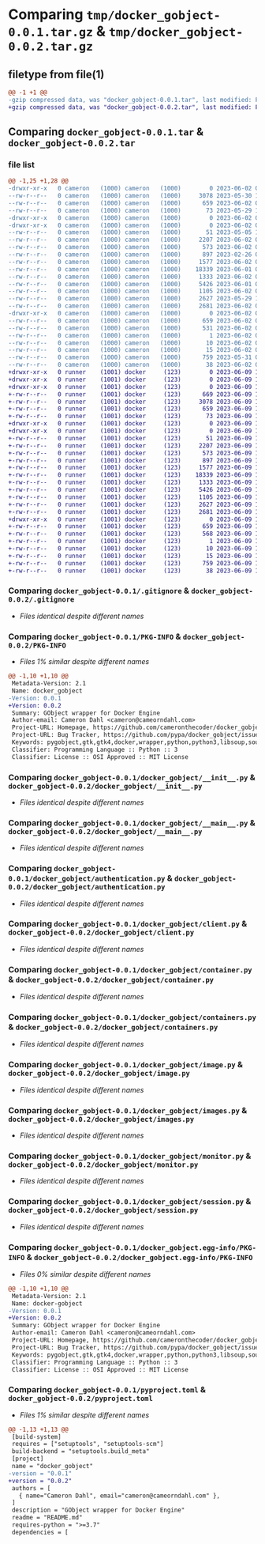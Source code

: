 # Comparing `tmp/docker_gobject-0.0.1.tar.gz` & `tmp/docker_gobject-0.0.2.tar.gz`

## filetype from file(1)

```diff
@@ -1 +1 @@
-gzip compressed data, was "docker_gobject-0.0.1.tar", last modified: Fri Jun  2 03:33:49 2023, max compression
+gzip compressed data, was "docker_gobject-0.0.2.tar", last modified: Fri Jun  9 18:37:17 2023, max compression
```

## Comparing `docker_gobject-0.0.1.tar` & `docker_gobject-0.0.2.tar`

### file list

```diff
@@ -1,25 +1,28 @@
-drwxr-xr-x   0 cameron   (1000) cameron   (1000)        0 2023-06-02 03:33:49.936012 docker_gobject-0.0.1/
--rw-r--r--   0 cameron   (1000) cameron   (1000)     3078 2023-05-30 18:10:49.000000 docker_gobject-0.0.1/.gitignore
--rw-r--r--   0 cameron   (1000) cameron   (1000)      659 2023-06-02 03:33:49.936012 docker_gobject-0.0.1/PKG-INFO
--rw-r--r--   0 cameron   (1000) cameron   (1000)       73 2023-05-29 17:13:27.000000 docker_gobject-0.0.1/README.md
-drwxr-xr-x   0 cameron   (1000) cameron   (1000)        0 2023-06-02 03:33:49.933012 docker_gobject-0.0.1/docker_gobject/
-drwxr-xr-x   0 cameron   (1000) cameron   (1000)        0 2023-06-02 03:33:49.935012 docker_gobject-0.0.1/docker_gobject/.vscode/
--rw-r--r--   0 cameron   (1000) cameron   (1000)       51 2023-05-05 13:47:29.000000 docker_gobject-0.0.1/docker_gobject/.vscode/settings.json
--rw-r--r--   0 cameron   (1000) cameron   (1000)     2207 2023-06-02 03:29:22.000000 docker_gobject-0.0.1/docker_gobject/__init__.py
--rw-r--r--   0 cameron   (1000) cameron   (1000)      573 2023-06-02 03:32:08.000000 docker_gobject-0.0.1/docker_gobject/__main__.py
--rw-r--r--   0 cameron   (1000) cameron   (1000)      897 2023-02-26 06:15:01.000000 docker_gobject-0.0.1/docker_gobject/authentication.py
--rw-r--r--   0 cameron   (1000) cameron   (1000)     1577 2023-06-02 03:32:51.000000 docker_gobject-0.0.1/docker_gobject/client.py
--rw-r--r--   0 cameron   (1000) cameron   (1000)    18339 2023-06-01 02:00:32.000000 docker_gobject-0.0.1/docker_gobject/container.py
--rw-r--r--   0 cameron   (1000) cameron   (1000)     1333 2023-06-02 03:31:56.000000 docker_gobject-0.0.1/docker_gobject/containers.py
--rw-r--r--   0 cameron   (1000) cameron   (1000)     5426 2023-06-01 02:45:23.000000 docker_gobject-0.0.1/docker_gobject/image.py
--rw-r--r--   0 cameron   (1000) cameron   (1000)     1105 2023-06-02 03:31:35.000000 docker_gobject-0.0.1/docker_gobject/images.py
--rw-r--r--   0 cameron   (1000) cameron   (1000)     2627 2023-05-29 17:27:21.000000 docker_gobject-0.0.1/docker_gobject/monitor.py
--rw-r--r--   0 cameron   (1000) cameron   (1000)     2681 2023-06-02 03:33:33.000000 docker_gobject-0.0.1/docker_gobject/session.py
-drwxr-xr-x   0 cameron   (1000) cameron   (1000)        0 2023-06-02 03:33:49.934013 docker_gobject-0.0.1/docker_gobject.egg-info/
--rw-r--r--   0 cameron   (1000) cameron   (1000)      659 2023-06-02 03:33:49.000000 docker_gobject-0.0.1/docker_gobject.egg-info/PKG-INFO
--rw-r--r--   0 cameron   (1000) cameron   (1000)      531 2023-06-02 03:33:49.000000 docker_gobject-0.0.1/docker_gobject.egg-info/SOURCES.txt
--rw-r--r--   0 cameron   (1000) cameron   (1000)        1 2023-06-02 03:33:49.000000 docker_gobject-0.0.1/docker_gobject.egg-info/dependency_links.txt
--rw-r--r--   0 cameron   (1000) cameron   (1000)       10 2023-06-02 03:33:49.000000 docker_gobject-0.0.1/docker_gobject.egg-info/requires.txt
--rw-r--r--   0 cameron   (1000) cameron   (1000)       15 2023-06-02 03:33:49.000000 docker_gobject-0.0.1/docker_gobject.egg-info/top_level.txt
--rw-r--r--   0 cameron   (1000) cameron   (1000)      759 2023-05-31 03:40:18.000000 docker_gobject-0.0.1/pyproject.toml
--rw-r--r--   0 cameron   (1000) cameron   (1000)       38 2023-06-02 03:33:49.937012 docker_gobject-0.0.1/setup.cfg
+drwxr-xr-x   0 runner    (1001) docker     (123)        0 2023-06-09 18:37:17.444800 docker_gobject-0.0.2/
+drwxr-xr-x   0 runner    (1001) docker     (123)        0 2023-06-09 18:37:17.440800 docker_gobject-0.0.2/.github/
+drwxr-xr-x   0 runner    (1001) docker     (123)        0 2023-06-09 18:37:17.440800 docker_gobject-0.0.2/.github/workflows/
+-rw-r--r--   0 runner    (1001) docker     (123)      669 2023-06-09 18:37:07.000000 docker_gobject-0.0.2/.github/workflows/python-publish.yml
+-rw-r--r--   0 runner    (1001) docker     (123)     3078 2023-06-09 18:37:07.000000 docker_gobject-0.0.2/.gitignore
+-rw-r--r--   0 runner    (1001) docker     (123)      659 2023-06-09 18:37:17.440800 docker_gobject-0.0.2/PKG-INFO
+-rw-r--r--   0 runner    (1001) docker     (123)       73 2023-06-09 18:37:07.000000 docker_gobject-0.0.2/README.md
+drwxr-xr-x   0 runner    (1001) docker     (123)        0 2023-06-09 18:37:17.440800 docker_gobject-0.0.2/docker_gobject/
+drwxr-xr-x   0 runner    (1001) docker     (123)        0 2023-06-09 18:37:17.440800 docker_gobject-0.0.2/docker_gobject/.vscode/
+-rw-r--r--   0 runner    (1001) docker     (123)       51 2023-06-09 18:37:07.000000 docker_gobject-0.0.2/docker_gobject/.vscode/settings.json
+-rw-r--r--   0 runner    (1001) docker     (123)     2207 2023-06-09 18:37:07.000000 docker_gobject-0.0.2/docker_gobject/__init__.py
+-rw-r--r--   0 runner    (1001) docker     (123)      573 2023-06-09 18:37:07.000000 docker_gobject-0.0.2/docker_gobject/__main__.py
+-rw-r--r--   0 runner    (1001) docker     (123)      897 2023-06-09 18:37:07.000000 docker_gobject-0.0.2/docker_gobject/authentication.py
+-rw-r--r--   0 runner    (1001) docker     (123)     1577 2023-06-09 18:37:07.000000 docker_gobject-0.0.2/docker_gobject/client.py
+-rw-r--r--   0 runner    (1001) docker     (123)    18339 2023-06-09 18:37:07.000000 docker_gobject-0.0.2/docker_gobject/container.py
+-rw-r--r--   0 runner    (1001) docker     (123)     1333 2023-06-09 18:37:07.000000 docker_gobject-0.0.2/docker_gobject/containers.py
+-rw-r--r--   0 runner    (1001) docker     (123)     5426 2023-06-09 18:37:07.000000 docker_gobject-0.0.2/docker_gobject/image.py
+-rw-r--r--   0 runner    (1001) docker     (123)     1105 2023-06-09 18:37:07.000000 docker_gobject-0.0.2/docker_gobject/images.py
+-rw-r--r--   0 runner    (1001) docker     (123)     2627 2023-06-09 18:37:07.000000 docker_gobject-0.0.2/docker_gobject/monitor.py
+-rw-r--r--   0 runner    (1001) docker     (123)     2681 2023-06-09 18:37:07.000000 docker_gobject-0.0.2/docker_gobject/session.py
+drwxr-xr-x   0 runner    (1001) docker     (123)        0 2023-06-09 18:37:17.440800 docker_gobject-0.0.2/docker_gobject.egg-info/
+-rw-r--r--   0 runner    (1001) docker     (123)      659 2023-06-09 18:37:17.000000 docker_gobject-0.0.2/docker_gobject.egg-info/PKG-INFO
+-rw-r--r--   0 runner    (1001) docker     (123)      568 2023-06-09 18:37:17.000000 docker_gobject-0.0.2/docker_gobject.egg-info/SOURCES.txt
+-rw-r--r--   0 runner    (1001) docker     (123)        1 2023-06-09 18:37:17.000000 docker_gobject-0.0.2/docker_gobject.egg-info/dependency_links.txt
+-rw-r--r--   0 runner    (1001) docker     (123)       10 2023-06-09 18:37:17.000000 docker_gobject-0.0.2/docker_gobject.egg-info/requires.txt
+-rw-r--r--   0 runner    (1001) docker     (123)       15 2023-06-09 18:37:17.000000 docker_gobject-0.0.2/docker_gobject.egg-info/top_level.txt
+-rw-r--r--   0 runner    (1001) docker     (123)      759 2023-06-09 18:37:07.000000 docker_gobject-0.0.2/pyproject.toml
+-rw-r--r--   0 runner    (1001) docker     (123)       38 2023-06-09 18:37:17.444800 docker_gobject-0.0.2/setup.cfg
```

### Comparing `docker_gobject-0.0.1/.gitignore` & `docker_gobject-0.0.2/.gitignore`

 * *Files identical despite different names*

### Comparing `docker_gobject-0.0.1/PKG-INFO` & `docker_gobject-0.0.2/PKG-INFO`

 * *Files 1% similar despite different names*

```diff
@@ -1,10 +1,10 @@
 Metadata-Version: 2.1
 Name: docker_gobject
-Version: 0.0.1
+Version: 0.0.2
 Summary: GObject wrapper for Docker Engine
 Author-email: Cameron Dahl <cameron@cameorndahl.com>
 Project-URL: Homepage, https://github.com/cameronthecoder/docker_gobject
 Project-URL: Bug Tracker, https://github.com/pypa/docker_gobject/issues
 Keywords: pygobject,gtk,gtk4,docker,wrapper,python,python3,libsoup,soup,glib
 Classifier: Programming Language :: Python :: 3
 Classifier: License :: OSI Approved :: MIT License
```

### Comparing `docker_gobject-0.0.1/docker_gobject/__init__.py` & `docker_gobject-0.0.2/docker_gobject/__init__.py`

 * *Files identical despite different names*

### Comparing `docker_gobject-0.0.1/docker_gobject/__main__.py` & `docker_gobject-0.0.2/docker_gobject/__main__.py`

 * *Files identical despite different names*

### Comparing `docker_gobject-0.0.1/docker_gobject/authentication.py` & `docker_gobject-0.0.2/docker_gobject/authentication.py`

 * *Files identical despite different names*

### Comparing `docker_gobject-0.0.1/docker_gobject/client.py` & `docker_gobject-0.0.2/docker_gobject/client.py`

 * *Files identical despite different names*

### Comparing `docker_gobject-0.0.1/docker_gobject/container.py` & `docker_gobject-0.0.2/docker_gobject/container.py`

 * *Files identical despite different names*

### Comparing `docker_gobject-0.0.1/docker_gobject/containers.py` & `docker_gobject-0.0.2/docker_gobject/containers.py`

 * *Files identical despite different names*

### Comparing `docker_gobject-0.0.1/docker_gobject/image.py` & `docker_gobject-0.0.2/docker_gobject/image.py`

 * *Files identical despite different names*

### Comparing `docker_gobject-0.0.1/docker_gobject/images.py` & `docker_gobject-0.0.2/docker_gobject/images.py`

 * *Files identical despite different names*

### Comparing `docker_gobject-0.0.1/docker_gobject/monitor.py` & `docker_gobject-0.0.2/docker_gobject/monitor.py`

 * *Files identical despite different names*

### Comparing `docker_gobject-0.0.1/docker_gobject/session.py` & `docker_gobject-0.0.2/docker_gobject/session.py`

 * *Files identical despite different names*

### Comparing `docker_gobject-0.0.1/docker_gobject.egg-info/PKG-INFO` & `docker_gobject-0.0.2/docker_gobject.egg-info/PKG-INFO`

 * *Files 0% similar despite different names*

```diff
@@ -1,10 +1,10 @@
 Metadata-Version: 2.1
 Name: docker-gobject
-Version: 0.0.1
+Version: 0.0.2
 Summary: GObject wrapper for Docker Engine
 Author-email: Cameron Dahl <cameron@cameorndahl.com>
 Project-URL: Homepage, https://github.com/cameronthecoder/docker_gobject
 Project-URL: Bug Tracker, https://github.com/pypa/docker_gobject/issues
 Keywords: pygobject,gtk,gtk4,docker,wrapper,python,python3,libsoup,soup,glib
 Classifier: Programming Language :: Python :: 3
 Classifier: License :: OSI Approved :: MIT License
```

### Comparing `docker_gobject-0.0.1/pyproject.toml` & `docker_gobject-0.0.2/pyproject.toml`

 * *Files 1% similar despite different names*

```diff
@@ -1,13 +1,13 @@
 [build-system]
 requires = ["setuptools", "setuptools-scm"]
 build-backend = "setuptools.build_meta"
 [project]
 name = "docker_gobject"
-version = "0.0.1"
+version = "0.0.2"
 authors = [
   { name="Cameron Dahl", email="cameron@cameorndahl.com" },
 ]
 description = "GObject wrapper for Docker Engine"
 readme = "README.md"
 requires-python = ">=3.7"
 dependencies = [
```

